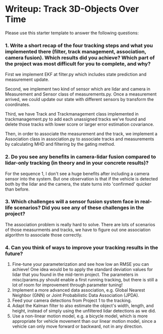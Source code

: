 # Writeup: Track 3D-Objects Over Time

Please use this starter template to answer the following questions:

### 1. Write a short recap of the four tracking steps and what you implemented there (filter, track management, association, camera fusion). Which results did you achieve? Which part of the project was most difficult for you to complete, and why?
First we implement EKF at filter.py which includes state prediction and measurement update.

Second, we implement two kind of sensor which are lidar and camera in Measurement and Sensor class of measurements.py. Once a measurement arrived, we could update our state with different sensors by transform the coordinates.

Third, we have Track and Trackmanagement class implemented in trackmanagement.py to add each unassigned tracks we've found and delete those tracks with lower score or larger error estimation covariance.

Then, in order to associate the measurement and the track, we implement a Association class in association.py to associate tracks and measurements by calculating MHD and filtering by the gating method. 

### 2. Do you see any benefits in camera-lidar fusion compared to lidar-only tracking (in theory and in your concrete results)? 
For the sequence 1, I don't see a huge benefits after including a camera sensor into the system. But one observation is that if the vehicle is detected both by the lidar and the camera, the state turns into 'confirmed' quicker than before.

### 3. Which challenges will a sensor fusion system face in real-life scenarios? Did you see any of these challenges in the project?
The association problem is really hard to solve. There are lots of scenarios of those measurments and tracks, we have to figure out one association algorithm to associate those correctly.

### 4. Can you think of ways to improve your tracking results in the future?

1. Fine-tune your parameterization and see how low an RMSE you can achieve! One idea would be to apply the standard deviation values for lidar that you found in the mid-term project. The parameters in misc/params.py should enable a first running tracking, but there is still a lot of room for improvement through parameter tuning!
2. Implement a more advanced data association, e.g. Global Nearest Neighbor (GNN) or Joint Probabilistic Data Association (JPDA).
3. Feed your camera detections from Project 1 to the tracking.
4. Adapt the Kalman filter to also estimate the object's width, length, and height, instead of simply using the unfiltered lidar detections as we did.
5. Use a non-linear motion model, e.g. a bicycle model, which is more appropriate for vehicle movement than our linear motion model, since a vehicle can only move forward or backward, not in any direction.

